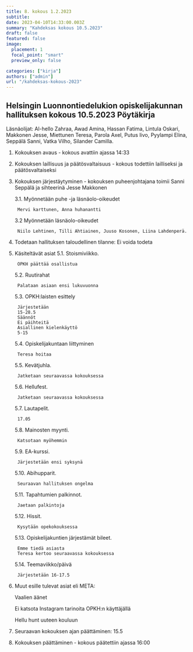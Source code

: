 ```yaml
---
title: 8. kokous 1.2.2023
subtitle: 
date: 2023-04-10T14:33:00.003Z
summary: "Kahdeksas kokous 10.5.2023"
draft: false
featured: false
image:
  placement: 1
  focal_point: "smart"
  preview_only: false

categories: ["kirja"]
authors: ["admin"]
url: "/kahdeksas-kokous-2023"
---
```


## Helsingin Luonnontiedelukion opiskelijakunnan hallituksen kokous 10.5.2023 Pöytäkirja

Läsnäolijat:  Al-hello Zahraa, Awad Amina, Hassan Fatima, Lintula Oskari, Makkonen Jesse, Miettunen Teresa, Parola Axel, Putus Iivo, Pyylampi Elina, Seppälä Sanni, Vatka Vilho, Silander Camilla.

1. Kokouksen avaus - kokous avattiin ajassa 14:33
2. Kokouksen laillisuus ja päätösvaltaisuus - kokous todettiin lailliseksi ja
päätösvaltaiseksi
3. Kokouksen järjestäytyminen - kokouksen puheenjohtajana toimii Sanni Seppälä  ja sihteerinä Jesse Makkonen
  
    3.1. Myönnetään puhe -ja läsnäolo-oikeudet

        Mervi karttunen, Anna huhanantti

    3.2 Myönnetään läsnäolo-oikeudet

        Niilo Lehtinen, Tilli Ahtiainen, Juuso Kosonen, Liina Lahdenperä.

4. Todetaan hallituksen taloudellinen tilanne: Ei voida todeta
5. Käsiteltävät asiat
    5.1. Stoismiviikko.

        OPKH päättää osallistua 

    5.2. Ruutirahat

        Palataan asiaan ensi lukuvuonna

    5.3. OPKH:laisten esittely

        Järjestetään
        15-28.5
        Säännöt
        Ei päihteitä
        Asiallinen kielenkäyttö
        5-15

    5.4. Opiskelijakuntaan liittyminen

        Teresa hoitaa

    5.5. Kevätjuhla.

        Jatketaan seuraavassa kokouksessa

    5.6. Hellufest.

        Jatketaan seuraavassa kokouksessa

    5.7. Lautapelit.

        17.05

    5.8. Mainosten myynti.

        Katsotaan myöhemmin

    5.9. EA-kurssi.

        Järjestetään ensi syksynä

    5.10. Abihupparit.

        Seuraavan hallituksen ongelma

    5.11. Tapahtumien palkinnot.

        Jaetaan palkintoja

    5.12. Hissit.

        Kysytään opekokouksessa

    5.13. Opiskelijakuntien järjestämät bileet.

        Emme tiedä asiasta
        Teresa kertoo seuraavassa kokouksessa

    5.14. Teemaviikko/päivä

        Järjestetään 16-17.5

6. Muut esille tulevat asiat eli META:
  
    Vaalien äänet
  
    Ei katsota Instagram tarinoita OPKH:n käyttäjällä
  
    Hellu hunt uuteen kouluun

7. Seuraavan kokouksen ajan päättäminen: 15.5
8. Kokouksen päättäminen - kokous päätettiin ajassa 16:00
